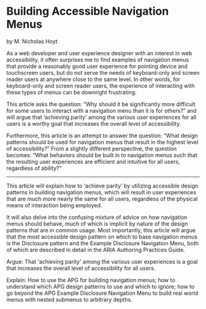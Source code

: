 # Building Accessible Navigation Menus

by M. Nicholas Hoyt

As a web developer and user experience designer with an interest in web accessibility, it often surprises me to find examples of navigation menus  that provide a reasonably good user experience for pointing device and touchscreen users, but do not serve the needs of keyboard-only and screen reader users at anywhere close to the same level. In other words, for keyboard-only and screen reader users, the experience of interacting with these types of menus can be downright frustrating.

This article asks the question: “Why should it be significantly more difficult for some users to interact with a navigation menu than it is for others?” and will argue that ‘achieving parity’ among the various user experiences for all users is a worthy goal that increases the overall level of accessibility.

Furthermore, this article is an attempt to answer the question: “What design patterns should be used for navigation menus that result in the highest level of accessibility?” From a slightly different perspective, the question becomes: “What behaviors should be built in to navigation menus such that the resulting user experiences are efficient and intuitive for all users, regardless of ability?”

----------------------------------------------------------------

This article will explain how to ‘achieve parity’ by utilizing accessible design patterns in building navigation menus, which will result in user experiences that are much more nearly the same for all users, regardless of the physical means of interaction being employed.

It will also delve into the confusing mixture of advice on how navigation menus should behave, much of which is implicit by nature of the design patterns that are in common usage. Most importantly, this article will argue that the most accessible design pattern on which to base navigation menus is the Disclosure pattern and the Example Disclosure Navigation Menu, both of which are described in detail in the ARIA Authoring Practices Guide.

Argue: That 'achieving parity' among the various user experiences is a goal that increases the overall level of accessibility for all users.

Explain: How to use the APG for building navigation menus; how to understand which APG design patterns to use and which to ignore; how to go beyond the APG Example Disclosure Navigation Menu to build real world menus with nested submenus to arbitrary depths.
